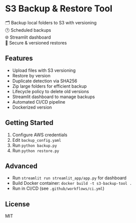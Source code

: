 # S3 Backup & Restore Tool

🗂️ Backup local folders to S3 with versioning  
🕑 Scheduled backups  
🌐 Streamlit dashboard  
🔐 Secure & versioned restores  

## Features

- Upload files with S3 versioning
- Restore by version
- Duplicate detection via SHA256
- Zip large folders for efficient backup
- Lifecycle policy to delete old versions
- Streamlit dashboard to manage backups
- Automated CI/CD pipeline
- Dockerized version

## Getting Started

1. Configure AWS credentials
2. Edit `backup_config.yaml`
3. Run `python backup.py`
4. Run `python restore.py`

## Advanced

- Run `streamlit run streamlit_app/app.py` for dashboard
- Build Docker container: `docker build -t s3-backup-tool .`
- Run in CI/CD (see `.github/workflows/ci.yml`)

## License

MIT
